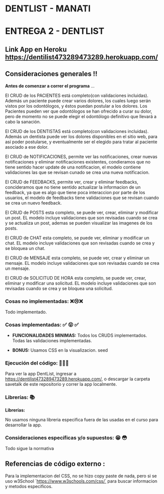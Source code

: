 # DENTLIST - MANATI

# ENTREGA 2 - DENTLIST

## Link App en Heroku https://dentilist473289473289.herokuapp.com/

## Consideraciones generales :bangbang:
**Antes de comenzar a correr el programa** ...

El CRUD de los PACIENTES está completo(con validaciones incluidas). Además un paciente puede crear varios dolores, los cuales luego serán vistos por los odontólogos, y éstos puedan postular a los dolores.
Los Pacientes pueden ver que odontólogos se han ofrecido a curar su dolor, pero de momento no se puede elegir el odontólogo definitivo que llevará a cabo la sanación.

El CRUD de los DENTISTAS está completo(con validaciones incluidas). Además un dentista puede ver los dolores disponibles en el sitio web, para así poder postularse, y eventualmente ser el elegido para tratar al paciente asociado a ese dolor.

El CRUD de NOTIFICACIONES, permite ver las notificaciones, crear nuevas notificaciones y eliminar notificaciones existentes, condieramos que no tiene sentido hacer update de una notificacion, el modelo contiene validaciones las que se revisan cunado se crea una nueva notificacion.

El CRUD de FEEDBACKS, permite ver, crear y eliminar feedbacks, concideramos que no tiene sentido actualizar la informacion de un feedback, ya que es algo que tiene poca interaccion por parte de los usuarios, el modelo de feedbacks tiene validaciones que se revisan cuando se crea un nuevo feedback.

El CRUD de POSTS esta completo, se puede ver, crear, eliminar y modificar un post. EL modelo incluye validaciones que son revisadas cuando se crea y se actualiza un post, ademas se pueden visualizar las imagenes de los posts.

El CRUD de CHAT esta completo, se puede ver, eliminar y modificar un chat. EL modelo incluye validaciones que son revisadas cuando se crea y se bloquea un chat.

El CRUD de MENSAJE esta completo, se puede ver, crear y eliminar  un mensaje. EL modelo incluye validaciones que son revisadas cuando se crea un mensaje.

El CRUD de SOLICITUD DE HORA esta completo, se puede ver, crear, eliminar y modificar una solicitud. EL modelo incluye validaciones que son revisadas cuando se crea y se bloquea una solicitud.

### Cosas no implementadas: :x::cry::x:

Todo implementado.
 
### Cosas implementadas: :white_check_mark: :stuck_out_tongue_closed_eyes: :white_check_mark:

 - **FUNCIONALIDADES MINIMAS:**
Todos los CRUDS implementados.
Todas las validaciones implementadas.

 - **BONUS:**
Usamos CSS en la visualizacion.
seed

### Ejecución del código:  :floppy_disk::floppy_disk::floppy_disk:

Para ver la app DentList, ingresar a https://dentilist473289473289.herokuapp.com/, o descargar la carpeta savetalk de este repositorio y correr la app localmente.

### Librerías: :books: 

**Librerías:**

No usamos ninguna libreria especifica fuera de las usadas en el curso para desarrollar la app.

### Consideraciones específicas y/o supuestos: :grin: :flushed: 
Todo sigue la normativa

## Referencias de código externo :

Para la implementacion del CSS, no se hizo copy paste de nada, pero si se uso w3School ´https://www.w3schools.com/css/´ para buscar informacion y metodos especificos.
